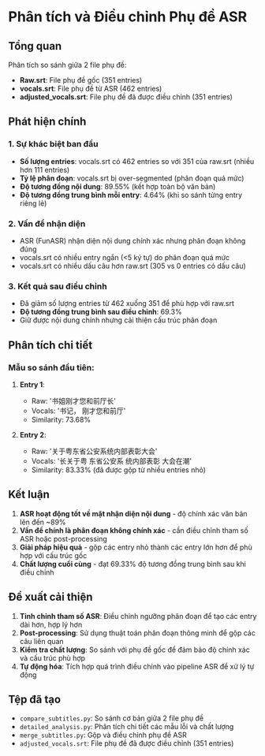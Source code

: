 # Phân tích và Điều chỉnh Phụ đề ASR

## Tổng quan

Phân tích so sánh giữa 2 file phụ đề:
- **Raw.srt**: File phụ đề gốc (351 entries)
- **vocals.srt**: File phụ đề từ ASR (462 entries)
- **adjusted_vocals.srt**: File phụ đề đã được điều chỉnh (351 entries)

## Phát hiện chính

### 1. Sự khác biệt ban đầu
- **Số lượng entries**: vocals.srt có 462 entries so với 351 của raw.srt (nhiều hơn 111 entries)
- **Tỷ lệ phân đoạn**: vocals.srt bị over-segmented (phân đoạn quá mức)
- **Độ tương đồng nội dung**: 89.55% (kết hợp toàn bộ văn bản)
- **Độ tương đồng trung bình mỗi entry**: 4.64% (khi so sánh từng entry riêng lẻ)

### 2. Vấn đề nhận diện
- ASR (FunASR) nhận diện nội dung chính xác nhưng phân đoạn không đúng
- vocals.srt có nhiều entry ngắn (<5 ký tự) do phân đoạn quá mức
- vocals.srt có nhiều dấu câu hơn raw.srt (305 vs 0 entries có dấu câu)

### 3. Kết quả sau điều chỉnh
- Đã giảm số lượng entries từ 462 xuống 351 để phù hợp với raw.srt
- **Độ tương đồng trung bình sau điều chỉnh**: 69.3%
- Giữ được nội dung chính nhưng cải thiện cấu trúc phân đoạn

## Phân tích chi tiết

### Mẫu so sánh đầu tiên:
1. **Entry 1**:
   - Raw: '书姐刚才您和前厅长'
   - Vocals: '书记， 刚才您和前厅'
   - Similarity: 73.68%

2. **Entry 2**:
   - Raw: '关于粤东省公安系统内部表彰大会'
   - Vocals: '长关于粤 东省公安系 统内部表彰 大会在潮'
   - Similarity: 83.33% (đã được gộp từ nhiều entries nhỏ)

## Kết luận

1. **ASR hoạt động tốt về mặt nhận diện nội dung** - độ chính xác văn bản lên đến ~89%
2. **Vấn đề chính là phân đoạn không chính xác** - cần điều chỉnh tham số ASR hoặc post-processing
3. **Giải pháp hiệu quả** - gộp các entry nhỏ thành các entry lớn hơn để phù hợp với cấu trúc gốc
4. **Chất lượng cuối cùng** - đạt 69.33% độ tương đồng trung bình sau khi điều chỉnh

## Đề xuất cải thiện

1. **Tinh chỉnh tham số ASR**: Điều chỉnh ngưỡng phân đoạn để tạo các entry dài hơn, hợp lý hơn
2. **Post-processing**: Sử dụng thuật toán phân đoạn thông minh để gộp các câu liên quan
3. **Kiểm tra chất lượng**: So sánh với phụ đề gốc để đảm bảo độ chính xác và cấu trúc phù hợp
4. **Tự động hóa**: Tích hợp quá trình điều chỉnh vào pipeline ASR để xử lý tự động

## Tệp đã tạo
- `compare_subtitles.py`: So sánh cơ bản giữa 2 file phụ đề
- `detailed_analysis.py`: Phân tích chi tiết các mẫu lỗi và chất lượng
- `merge_subtitles.py`: Gộp và điều chỉnh phụ đề ASR
- `adjusted_vocals.srt`: File phụ đề đã được điều chỉnh (351 entries)
